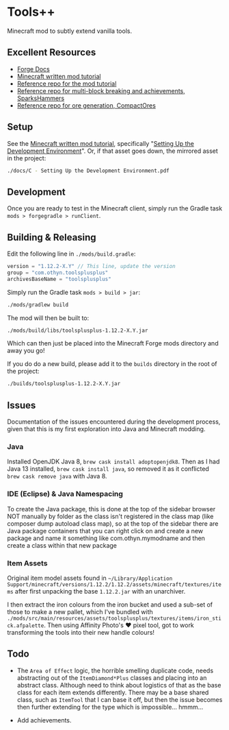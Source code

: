 # Tools++

Minecraft mod to subtly extend vanilla tools.

## Excellent Resources

- [Forge Docs](https://mcforge.readthedocs.io/en/latest/)
- [Minecraft written mod tutorial](https://cubicoder.github.io/tutorials/1-12-2/tutorials/)
- [Reference repo for the mod tutorial](https://github.com/cubicoder/tutorialmod)
- [Reference repo for multi-block breaking and achievements, SparksHammers](https://github.com/thebrightspark/SparksHammers)
- [Reference repo for ore generation, CompactOres](https://github.com/DoubleNegation/CompactOres)

## Setup

See the [Minecraft written mod tutorial](https://cubicoder.github.io/tutorials/1-12-2/tutorials/), specifically "[Setting Up the Development Environment](https://cubicoder.github.io/tutorials/1-12-2/2018-06-19-setting-up-the-development-environment/)". Or, if that asset goes down, the mirrored asset in the project:

```sh
./docs/C - Setting Up the Development Environment.pdf
```

## Development

Once you are ready to test in the Minecraft client, simply run the Gradle task `mods > forgegradle > runClient`.

## Building & Releasing

Edit the following line in `./mods/build.gradle`:

```gradle
version = "1.12.2-X.Y" // This line, update the version
group = "com.othyn.toolsplusplus"
archivesBaseName = "toolsplusplus"
```

Simply run the Gradle task `mods > build > jar`:

```sh
./mods/gradlew build
```

The mod will then be built to:

```sh
./mods/build/libs/toolsplusplus-1.12.2-X.Y.jar
```

Which can then just be placed into the Minecraft Forge mods directory and away you go!

If you do do a new build, please add it to the `builds` directory in the root of the project:

```sh
./builds/toolsplusplus-1.12.2-X.Y.jar
```

## Issues

Documentation of the issues encountered during the development process, given that this is my first exploration into Java and Minecraft modding.

### Java

Installed OpenJDK Java 8, `brew cask install adoptopenjdk8`. Then as I had Java 13 installed, `brew cask install java`, so removed it as it conflicted `brew cask remove java` with Java 8.

### IDE (Eclipse) & Java Namespacing

To create the Java package, this is done at the top of the sidebar browser NOT manually by folder as the class isn't registered in the class map (like composer dump autoload class map), so at the top of the sidebar there are Java package containers that you can right click on and create a new package and name it something like com.othyn.mymodname and then create a class within that new package

### Item Assets

Original item model assets found in `~/Library/Application Support/minecraft/versions/1.12.2/1.12.2/assets/minecraft/textures/items` after first unpacking the base `1.12.2.jar` with an unarchiver.

I then extract the iron colours from the iron bucket and used a sub-set of those to make a new pallet, which I've bundled with `./mods/src/main/resources/assets/toolsplusplus/textures/items/iron_stick.afpalette`. Then using Affinity Photo's ❤️ pixel tool, got to work transforming the tools into their new handle colours!

## Todo

- The `Area of Effect` logic, the horrible smelling duplicate code, needs abstracting out of the `ItemDiamond*Plus` classes and placing into an abstract class. Although need to think about logistics of that as the base class for each item extends differently. There may be a base shared class, such as `ItemTool` that I can base it off, but then the issue becomes then further extending for the type which is impossible... hmmm...

- Add achievements.
